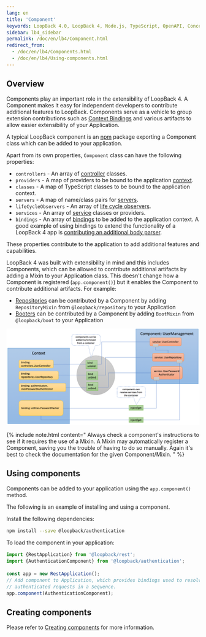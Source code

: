 ```yaml
---
lang: en
title: 'Component'
keywords: LoopBack 4.0, LoopBack 4, Node.js, TypeScript, OpenAPI, Concepts
sidebar: lb4_sidebar
permalink: /doc/en/lb4/Component.html
redirect_from:
  - /doc/en/lb4/Components.html
  - /doc/en/lb4/Using-components.html
---
```


## Overview

Components play an important role in the extensibility of LoopBack 4. A
Component makes it easy for independent developers to contribute additional
features to LoopBack. Components serve as a vehicle to group extension
contributions such as [Context Bindings](Context.md) and various artifacts to
allow easier extensibility of your Application.

A typical LoopBack component is an [npm](https://www.npmjs.com) package
exporting a Component class which can be added to your application.

Apart from its own properties, `Component` class can have the following
properties:

- `controllers` - An array of [controller](Controller.md) classes.
- `providers` - A map of providers to be bound to the application
  [context](Context.md).
- `classes` - A map of TypeScript classes to be bound to the application
  context.
- `servers` - A map of name/class pairs for [servers](Server.md).
- `lifeCycleObservers` - An array of [life cycle observers](Life-cycle.md).
- `services` - An array of [service](Services.md) classes or providers.
- `bindings` - An array of [bindings](Binding.md) to be added to the application
  context. A good example of using bindings to extend the functionality of a
  LoopBack 4 app is
  [contributing an additional body parser](Extending-request-body-parsing.html#contribute-a-body-parser-from-a-component).

These properties contribute to the application to add additional features and
capabilities.

LoopBack 4 was built with extensibility in mind and this includes Components,
which can be allowed to contribute additional artifacts by adding a Mixin to
your Application class. This doesn't change how a Component is registered
(`app.component()`) but it enables the Component to contribute additional
artifacts. For example:

- [Repositories](Repository.md) can be contributed by a Component by adding
  `RepositoryMixin` from `@loopback/repository` to your Application
- [Booters](Booting-an-Application.md#booters) can be contributed by a Component
  by adding `BootMixin` from `@loopback/boot` to your Application

![Components](imgs/loopback-component.png)

{% include note.html content="
Always check a component's instructions to see if it requires the use
of a Mixin. A Mixin may automatically register a Component, saving you the
trouble of having to do so manually. Again it's best to check the documentation
for the given Component/Mixin.
" %}

## Using components

Components can be added to your application using the `app.component()` method.

The following is an example of installing and using a component.

Install the following dependencies:

```sh
npm install --save @loopback/authentication
```

To load the component in your application:

```ts
import {RestApplication} from '@loopback/rest';
import {AuthenticationComponent} from '@loopback/authentication';

const app = new RestApplication();
// Add component to Application, which provides bindings used to resolve
// authenticated requests in a Sequence.
app.component(AuthenticationComponent);
```

## Creating components

Please refer to [Creating components](Creating-components.md) for more
information.

